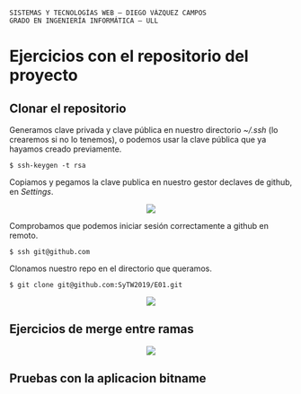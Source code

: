 ```
SISTEMAS Y TECNOLOGÍAS WEB — DIEGO VÁZQUEZ CAMPOS
GRADO EN INGENIERÍA INFORMÁTICA — ULL
```

# Ejercicios con el repositorio del proyecto
## Clonar el repositorio
Generamos clave privada y clave pública en nuestro directorio *~/.ssh* (lo crearemos si no lo tenemos), o podemos usar la clave pública que ya hayamos creado previamente.
```console
$ ssh-keygen -t rsa
```
Copiamos y pegamos la clave publica en nuestro gestor declaves de github, en *Settings*.
<p align="center">
  <img src="https://i.imgur.com/jp9RxGG.png?1"/>
</p>

Comprobamos que podemos iniciar sesión correctamente a github en remoto.

```console
$ ssh git@github.com
```
Clonamos nuestro repo en el directorio que queramos.

```console
$ git clone git@github.com:SyTW2019/E01.git
```
<p align="center">
  <img src="https://i.gyazo.com/483fe5732abb03d78a903d0f88608c25.png"/>
</p>

## Ejercicios de merge entre ramas
<p align="center">
  <img src="https://i.imgur.com/RfjtTWL.png"/>
</p>


## Pruebas con la aplicacion bitname
